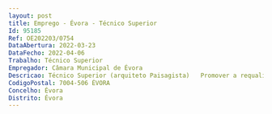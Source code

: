 ```yaml
--- 
layout: post
title: Emprego - Évora - Técnico Superior
Id: 95185
Ref: OE202203/0754
DataAbertura: 2022-03-23
DataFecho: 2022-04-06
Trabalho: Técnico Superior
Empregador: Câmara Municipal de Évora
Descricao: Técnico Superior (arquiteto Paisagista)   Promover a requalificação e a construção de espaços verdes públicos  gerir e conservar os espaços verdes de utilização pública  gestão das Hortas Urbanas  gerir o viveiro municipal  emitir pareceres sobre reclamações e iniciativas urbanísticas de particulares.
CodigoPostal: 7004-506 ÉVORA
Concelho: Évora
Distrito: Évora
--- 
```

